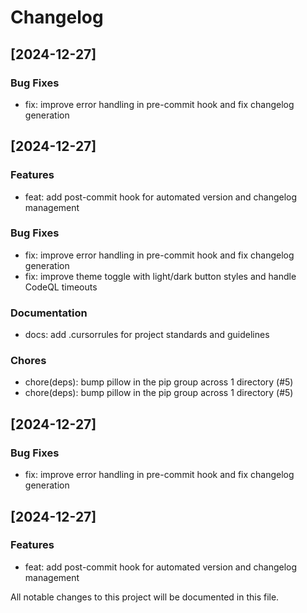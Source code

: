 # Changelog

## [2024-12-27]

### Bug Fixes
- fix: improve error handling in pre-commit hook and fix changelog generation

## [2024-12-27]

### Features
- feat: add post-commit hook for automated version and changelog management

### Bug Fixes
- fix: improve error handling in pre-commit hook and fix changelog generation
- fix: improve theme toggle with light/dark button styles and handle CodeQL timeouts

### Documentation
- docs: add .cursorrules for project standards and guidelines

### Chores
- chore(deps): bump pillow in the pip group across 1 directory (#5)
- chore(deps): bump pillow in the pip group across 1 directory (#5)

## [2024-12-27]

### Bug Fixes
- fix: improve error handling in pre-commit hook and fix changelog generation

## [2024-12-27]

### Features
- feat: add post-commit hook for automated version and changelog management

All notable changes to this project will be documented in this file.

